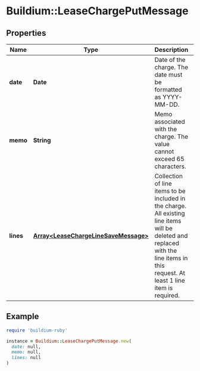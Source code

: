 # Buildium::LeaseChargePutMessage

## Properties

| Name | Type | Description | Notes |
| ---- | ---- | ----------- | ----- |
| **date** | **Date** | Date of the charge. The date must be formatted as YYYY-MM-DD. |  |
| **memo** | **String** | Memo associated with the charge. The value cannot exceed 65 characters. | [optional] |
| **lines** | [**Array&lt;LeaseChargeLineSaveMessage&gt;**](LeaseChargeLineSaveMessage.md) | Collection of line items to be included in the charge. All existing line items will be deleted and replaced with the line items in this request. At least 1 line item is required. |  |

## Example

```ruby
require 'buildium-ruby'

instance = Buildium::LeaseChargePutMessage.new(
  date: null,
  memo: null,
  lines: null
)
```

